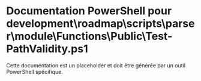 # Documentation PowerShell pour development\roadmap\scripts\parser\module\Functions\Public\Test-PathValidity.ps1

Cette documentation est un placeholder et doit être générée par un outil PowerShell spécifique.
